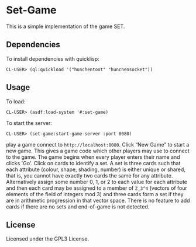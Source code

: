 # Set-Game

This is a simple implementation of the game SET.

## Dependencies

To install dependencies with quicklisp:

    CL-USER> (ql:quickload '("hunchentoot" "hunchensocket"))

## Usage

To load:

    CL-USER> (asdf:load-system '#:set-game)

To start the server:

    CL-USER> (set-game:start-game-server :port 8080)

play a game connect to `http://localhost:8080`. Click “New Game” to
start a new game. This gives a game code which other players may use
to connect to the game. The game begins when every player enters their
name and clicks 'Go'. Click on cards to identify a set. A set is three
cards such that each attribute (colour, shape, shading, number) is
either unique or shared, that is, you cannot have exactly two cards
the same for any attribute. Alternatively assign some number 0, 1, or
2 to each value for each attribute and then each card may be assigned
to a member of `Z_3^4` (vectors of four elements of the field of
integers mod 3) and three cards form a set if they are in arithmetic
progression in that vector space. There is no feature to add cards if
there are no sets and end-of-game is not detected.

## License

Licensed under the GPL3 License.
